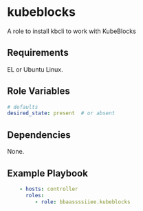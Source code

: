 kubeblocks
==========

A role to install kbcli to work with KubeBlocks

Requirements
------------

EL or Ubuntu Linux.

Role Variables
--------------

```yml
# defaults
desired_state: present  # or absent
```

Dependencies
------------
None.

Example Playbook
----------------


```yaml
    - hosts: controller
      roles:
         - role: bbaassssiiee.kubeblocks
```
